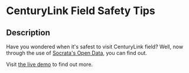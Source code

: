# CenturyLink Field Safety Tips



## Description

Have you wondered when it's safest to visit CenturyLink field? Well, now through the use of [Socrata's Open Data](http://dev.socrata.com/), you can find out.

Visit [the live demo](http://ltejedor.github.io/crime-tracker) to find out more.